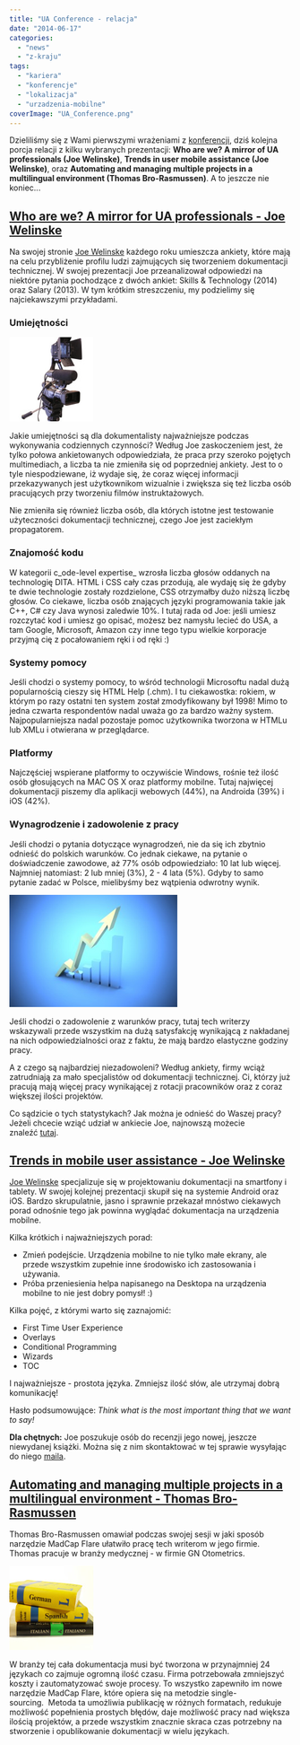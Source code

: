 ```yaml
---
title: "UA Conference - relacja"
date: "2014-06-17"
categories: 
  - "news"
  - "z-kraju"
tags: 
  - "kariera"
  - "konferencje"
  - "lokalizacja"
  - "urzadzenia-mobilne"
coverImage: "UA_Conference.png"
---
```


Dzieliliśmy się z Wami pierwszymi wrażeniami z [konferencji](http://techwriter.pl/ua-europe-conference-pierwsze-wrazenia/ "UA Europe Conference – pierwsze wrażenia"), dziś kolejna porcja relacji z kilku wybranych prezentacji: **Who are we? A mirror of UA professionals (Joe Welinske)**, **Trends in user mobile assistance (Joe Welinske)**, oraz **Automating and managing multiple projects in a multilingual environment (Thomas Bro-Rasmussen)**. A to jeszcze nie koniec...

## [Who are we? A mirror for UA professionals - Joe Welinske](http://www.uaeurope.com/conference/sessions.html#whoarewe)

Na swojej stronie [Joe Welinske](http://www.writersua.com/) każdego roku umieszcza ankiety, które mają na celu przybliżenie profilu ludzi zajmujących się tworzeniem dokumentacji technicznej. W swojej prezentacji Joe przeanalizował odpowiedzi na niektóre pytania pochodzące z dwóch ankiet: Skills & Technology (2014) oraz Salary (2013). W tym krótkim streszczeniu, my podzielimy się najciekawszymi przykładami.

### Umiejętności

![OLYMPUS DIGITAL CAMERA](images/camera-150x150.jpg)

Jakie umiejętności są dla dokumentalisty najważniejsze podczas wykonywania codziennych czynności? Według Joe zaskoczeniem jest, że tylko połowa ankietowanych odpowiedziała, że praca przy szeroko pojętych multimediach, a liczba ta nie zmieniła się od poprzedniej ankiety. Jest to o tyle niespodziewane, iż wydaje się, że coraz więcej informacji przekazywanych jest użytkownikom wizualnie i zwiększa się też liczba osób pracujących przy tworzeniu filmów instruktażowych.

Nie zmieniła się również liczba osób, dla których istotne jest testowanie użyteczności dokumentacji technicznej, czego Joe jest zaciekłym propagatorem.

### Znajomość kodu

W kategorii c_ode-level expertise_ wzrosła liczba głosów oddanych na technologię DITA. HTML i CSS cały czas przodują, ale wydaję się że gdyby te dwie technologie zostały rozdzielone, CSS otrzymałby dużo niższą liczbę głosów. Co ciekawe, liczba osób znających języki programowania takie jak C++, C# czy Java wynosi zaledwie 10%. I tutaj rada od Joe: jeśli umiesz rozczytać kod i umiesz go opisać, możesz bez namysłu lecieć do USA, a tam Google, Microsoft, Amazon czy inne tego typu wielkie korporacje przyjmą cię z pocałowaniem ręki i od ręki :)

### Systemy pomocy

Jeśli chodzi o systemy pomocy, to wśród technologii Microsoftu nadal dużą popularnością cieszy się HTML Help (.chm). I tu ciekawostka: rokiem, w którym po razy ostatni ten system został zmodyfikowany był 1998! Mimo to jedna czwarta respondentów nadal uważa go za bardzo ważny system. Najpopularniejsza nadal pozostaje pomoc użytkownika tworzona w HTMLu lub XMLu i otwierana w przeglądarce.

### Platformy

Najczęściej wspierane platformy to oczywiście Windows, rośnie też ilość osób głosujących na MAC OS X oraz platformy mobilne. Tutaj najwięcej dokumentacji piszemy dla aplikacji webowych (44%), na Androida (39%) i iOS (42%).

### Wynagrodzenie i zadowolenie z pracy

Jeśli chodzi o pytania dotyczące wynagrodzeń, nie da się ich zbytnio odnieść do polskich warunków. Co jednak ciekawe, na pytanie o doświadczenie zawodowe, aż 77% osób odpowiedziało: 10 lat lub więcej. Najmniej natomiast: 2 lub mniej (3%), 2 - 4 lata (5%). Gdyby to samo pytanie zadać w Polsce, mielibyśmy bez wątpienia odwrotny wynik.

![chart](images/chart-300x200.jpg)

Jeśli chodzi o zadowolenie z warunków pracy, tutaj tech writerzy wskazywali przede wszystkim na dużą satysfakcję wynikającą z nakładanej na nich odpowiedzialności oraz z faktu, że mają bardzo elastyczne godziny pracy.

A z czego są najbardziej niezadowoleni? Według ankiety, firmy wciąż zatrudniają za mało specjalistów od dokumentacji technicznej. Ci, którzy już pracują mają więcej pracy wynikającej z rotacji pracowników oraz z coraz większej ilości projektów.

Co sądzicie o tych statystykach? Jak można je odnieść do Waszej pracy? Jeżeli chcecie wziąć udział w ankiecie Joe, najnowszą możecie znaleźć [tutaj](www.surveymonkey.com/s/ua_tools_survey).

## [Trends in mobile user assistance - Joe Welinske](http://www.uaeurope.com/conference/sessions.html#mobileUAtrends)

[Joe Welinske](http://www.writersua.com/) specjalizuje się w projektowaniu dokumentacji na smartfony i tablety. W swojej kolejnej prezentacji skupił się na systemie Android oraz iOS. Bardzo skrupulatnie, jasno i sprawnie przekazał mnóstwo ciekawych porad odnośnie tego jak powinna wyglądać dokumentacja na urządzenia mobilne.

Kilka krótkich i najważniejszych porad:

- Zmień podejście. Urządzenia mobilne to nie tylko małe ekrany, ale przede wszystkim zupełnie inne środowisko ich zastosowania i używania.
- Próba przeniesienia helpa napisanego na Desktopa na urządzenia mobilne to nie jest dobry pomysł! :)

Kilka pojęć, z którymi warto się zaznajomić:

- First Time User Experience
- Overlays
- Conditional Programming
- Wizards
- TOC

I najważniejsze - prostota języka. Zmniejsz ilość słów, ale utrzymaj dobrą komunikację!

Hasło podsumowujące: _Think what is the most important thing that we want to say!_

**Dla chętnych:** Joe poszukuje osób do recenzji jego nowej, jeszcze niewydanej książki. Można się z nim skontaktować w tej sprawie wysyłając do niego [maila](http://www.welinske.com/contact-us/).

## [Automating and managing multiple projects in a multilingual environment - Thomas Bro-Rasmussen](http://www.uaeurope.com/conference/sessions.html#automating)

Thomas Bro-Rasmussen omawiał podczas swojej sesji w jaki sposób narzędzie MadCap Flare ułatwiło pracę tech writerom w jego firmie. Thomas pracuje w branży medycznej - w firmie GN Otometrics.

![translation](images/translation-150x150.jpg)

W branży tej cała dokumentacja musi być tworzona w przynajmniej 24 językach co zajmuje ogromną ilość czasu. Firma potrzebowała zmniejszyć koszty i zautomatyzować swoje procesy. To wszystko zapewniło im nowe narzędzie MadCap Flare, które opiera się na metodzie single-sourcing.  Metoda ta umożliwia publikację w różnych formatach, redukuje możliwość popełnienia prostych błędów, daje możliwość pracy nad większa ilością projektów, a przede wszystkim znacznie skraca czas potrzebny na stworzenie i opublikowanie dokumentacji w wielu językach.
